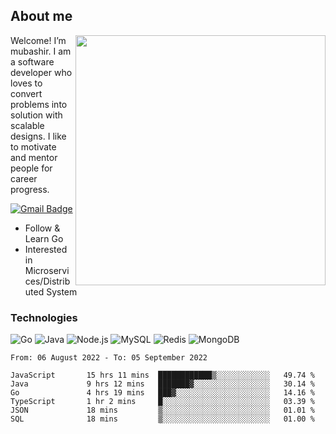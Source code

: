 ## About me

<img align="right" src="https://github-readme-stats-zhiwei-feng.vercel.app/api?username=mub4shir&show_icons=true" width="400" />

Welcome! I’m mubashir. I am a software developer who loves to convert problems into solution with scalable designs. I like to motivate and mentor people for career progress.

[![Gmail Badge](https://img.shields.io/badge/-mubashir11131719@gmail.com-c14438?style=flat-square&logo=Gmail&logoColor=white&link=mailto:mubashir11131719@gmail.com)](mailto:mubashir11131719@gmail.com)




- Follow & Learn Go
- Interested in Microservices/Distributed System


### Technologies
![Go](https://img.shields.io/badge/-Go-000000?style=flat-square&logo=go)
![Java](https://img.shields.io/badge/-Java-E34A86?style=flat-square&logo=java)
![Node.js](https://img.shields.io/badge/-Node.js-000000?style=flat-square&logo=node.js)
![MySQL](https://img.shields.io/badge/-MySQL-orange?style=flat-square&logo=MySQL)
![Redis](https://img.shields.io/badge/-Redis-black?style=flat-square&logo=Redis)
![MongoDB](https://img.shields.io/badge/-MongoDB-000000?style=flat-square&logo=mongodb)






<!--START_SECTION:waka-->

```text
From: 06 August 2022 - To: 05 September 2022

JavaScript       15 hrs 11 mins  ████████████▒░░░░░░░░░░░░   49.74 %
Java             9 hrs 12 mins   ███████▓░░░░░░░░░░░░░░░░░   30.14 %
Go               4 hrs 19 mins   ███▓░░░░░░░░░░░░░░░░░░░░░   14.16 %
TypeScript       1 hr 2 mins     █░░░░░░░░░░░░░░░░░░░░░░░░   03.39 %
JSON             18 mins         ▒░░░░░░░░░░░░░░░░░░░░░░░░   01.01 %
SQL              18 mins         ▒░░░░░░░░░░░░░░░░░░░░░░░░   01.00 %
```

<!--END_SECTION:waka-->
</p>


